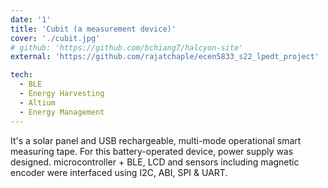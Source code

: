 ```yaml
---
date: '1'
title: 'Cubit (a measurement device)'
cover: './cubit.jpg'
# github: 'https://github.com/bchiang7/halcyon-site'
external: 'https://github.com/rajatchaple/ecen5833_s22_lpedt_project'

tech:
  - BLE
  - Energy Harvesting
  - Altium
  - Energy Management
---
```


It's a solar panel and USB rechargeable, multi-mode operational smart measuring tape. For this battery-operated device, power supply was designed. microcontroller + BLE, LCD and sensors including magnetic encoder were interfaced using I2C, ABI, SPI & UART.